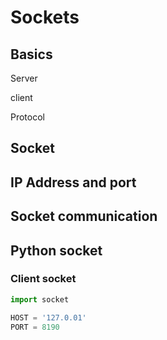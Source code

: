# Sockets

## Basics

Server

client

Protocol


## Socket

## IP Address and port

## Socket communication

## Python socket

### Client socket
```python
import socket

HOST = '127.0.01'
PORT = 8190

```

